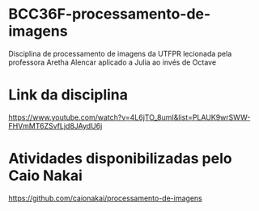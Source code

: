 # BCC36F-processamento-de-imagens
Disciplina de processamento de imagens da UTFPR lecionada pela professora Aretha Alencar aplicado a Julia ao invés de Octave

# Link da disciplina
https://www.youtube.com/watch?v=4L6jTO_8umI&list=PLAUK9wrSWW-FHVmMT6ZSvfLjd8JAydU6j

# Atividades disponibilizadas pelo Caio Nakai
https://github.com/caionakai/processamento-de-imagens
